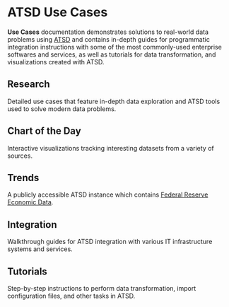 # ATSD Use Cases

**Use Cases** documentation demonstrates solutions to real-world data problems using [ATSD](https://axibase.com/docs/atsd/) and contains in-depth guides for programmatic integration instructions with some of the most commonly-used enterprise softwares and services, as well as tutorials for data transformation, and visualizations created with ATSD.

## Research

Detailed use cases that feature in-depth data exploration and ATSD tools used to solve modern data problems.

## Chart of the Day

Interactive visualizations tracking interesting datasets from a variety of sources.

## Trends

A publicly accessible ATSD instance which contains [Federal Reserve Economic Data](https://fred.stlouisfed.org/).

## Integration

Walkthrough guides for ATSD integration with various IT infrastructure systems and services.

## Tutorials

Step-by-step instructions to perform data transformation, import configuration files, and other tasks in ATSD.